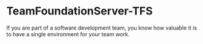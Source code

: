 # TeamFoundationServer-TFS
If you are part of a software development team, you know how valuable it is to have a single environment for your team work.
